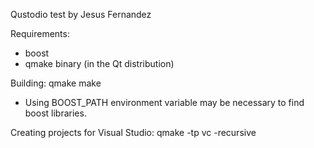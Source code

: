 Qustodio test by Jesus Fernandez

Requirements:
- boost
- qmake binary (in the Qt distribution)

Building:
qmake
make

* Using BOOST_PATH environment variable may be necessary to find boost libraries.

Creating projects for Visual Studio:
qmake -tp vc -recursive
